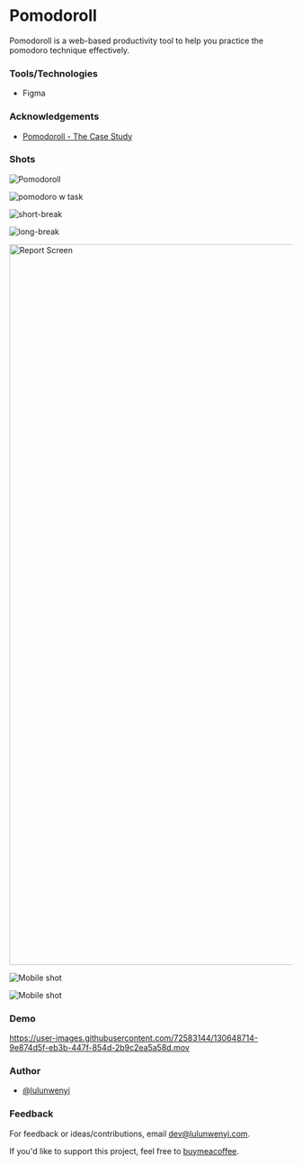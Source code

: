 
# Pomodoroll

Pomodoroll is a web-based productivity tool to help you practice the pomodoro technique effectively. 


### Tools/Technologies

 - Figma


### Acknowledgements

 - [Pomodoroll - The Case Study](https://awesomeopensource.com/project/elangosundar/awesome-README-templates)


### Shots
![Pomodoroll](https://user-images.githubusercontent.com/72583144/130648952-f8107e6c-f733-465f-8681-d8801d84ccd0.png)

![pomodoro w task](https://user-images.githubusercontent.com/72583144/130649622-cef81043-7244-45dd-9b53-02b9b626be40.png)

![short-break](https://user-images.githubusercontent.com/72583144/130649898-c071c3ff-f672-47eb-8d64-9ef51156cd44.png)

![long-break](https://user-images.githubusercontent.com/72583144/130649594-54bfacad-2305-4d58-aad2-0bd6cfe2c01f.png)

<img width="1280" alt="Report Screen" src="https://user-images.githubusercontent.com/72583144/130650143-afa69ebb-39a2-468b-b563-b0eeaed8e27d.png">

![Mobile shot](https://user-images.githubusercontent.com/72583144/130661868-65c4bdcb-514a-4ea0-aa8b-0e9306ecd5d2.png)

![Mobile shot](https://user-images.githubusercontent.com/72583144/130661874-6730776b-21b6-4b82-9702-70b635f351ae.png)


### Demo

https://user-images.githubusercontent.com/72583144/130648714-9e874d5f-eb3b-447f-854d-2b9c2ea5a58d.mov


### Author

- [@lulunwenyi](https://www.github.com/lulunwenyi)


### Feedback

For feedback or ideas/contributions, email dev@lulunwenyi.com.

If you'd like to support this project, feel free to [buymeacoffee](https://www.buymeacoffee.com/lulunwenyi).
